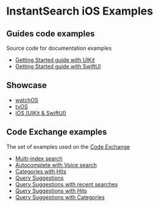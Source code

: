 # InstantSearch iOS Examples

## Guides code examples

Source code for documentation examples

- [Getting Started guide with UIKit](/Examples/Guide/GettingStartedUIKitGuide)
- [Getting Started guide with SwiftUI](/Examples/Guide/GettingStartedSwiftUIGuide)

## Showcase

- [watchOS](/Examples/WatchSearch%20WatchKit%20Extension) 
- [tvOS](/Examples/TVSearch) 
- [iOS (UIKit & SwiftUI)](/Examples/Showcase) 

## Code Exchange examples

The set of examples used on the [Code Exchange](https://www.algolia.com/developers/code-exchange/)

- [Multi-index search](/Examples/MultiIndex)
- [Autocomplete with Voice search](/Examples/VoiceSearch)
- [Categories with Hits](/Examples/CategoriesHits)
- [Query Suggestions](/Examples/QuerySuggestions)
- [Query Suggestions with recent searches](/Examples/QuerySuggestionsRecentSearches)
- [Query Suggestions with Hits](/Examples/QuerySuggestionsHits)
- [Query Suggestions with Categories](/Examples/QuerySuggestionsCategories)
